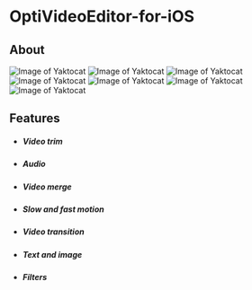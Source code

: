 # OptiVideoEditor-for-iOS

## About 
![Image of Yaktocat](https://raw.githubusercontent.com/jaiobs/OptiVideoEditor-for-iOS/master/ScreenShots/VideoEditor.png)
![Image of Yaktocat](https://raw.githubusercontent.com/jaiobs/OptiVideoEditor-for-iOS/master/ScreenShots/AddImage.png)
![Image of Yaktocat](https://raw.githubusercontent.com/jaiobs/OptiVideoEditor-for-iOS/master/ScreenShots/AddMusic.png)
![Image of Yaktocat](https://raw.githubusercontent.com/jaiobs/OptiVideoEditor-for-iOS/master/ScreenShots/MergeVideo.png)
![Image of Yaktocat](https://raw.githubusercontent.com/jaiobs/OptiVideoEditor-for-iOS/master/ScreenShots/SlowFastMotion.png)
![Image of Yaktocat](https://raw.githubusercontent.com/jaiobs/OptiVideoEditor-for-iOS/master/ScreenShots/Transition.png)
![Image of Yaktocat](https://raw.githubusercontent.com/jaiobs/OptiVideoEditor-for-iOS/master/ScreenShots/AddText.png)

## Features

- ##### Video trim

- ##### Audio

- ##### Video merge

- ##### Slow and fast motion

- ##### Video transition

- ##### Text and image

- ##### Filters
